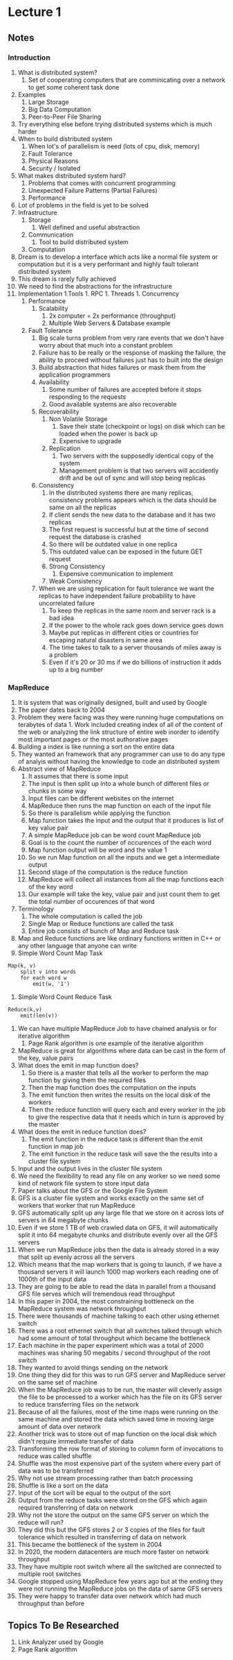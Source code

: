 # Lecture 1 
## Notes
### Introduction
1. What is distributed system?
    1. Set of cooperating computers that are comminicating over a network to get some coherent task done
1. Examples
    1. Large Storage
    1. Big Data Computation
    1. Peer-to-Peer File Sharing 
1. Try everything else before trying distributed systems which is much harder
1. When to build distributed system 
    1. When lot's of parallelism is need (lots of cpu, disk, memory)
    1. Fault Tolerance
    1. Physical Reasons
    1. Security / Isolated 
1. What makes distributed system hard?
    1. Problems that comes with concurrent programming 
    1. Unexpected Failure Patterns (Partial Failures)
    1. Performance
1. Lot of problems in the field is yet to be solved
1. Infrastructure 
    1. Storage
        1. Well defined and useful abstraction
    1. Communication
        1. Tool to build distributed system
    1. Computation 
1. Dream is to develop a interface which acts like a normal file system or computation but it is a very performant and highly fault tolerant distributed system 
1. This dream is rarely fully achieved
1. We need to find the abstractions for the infrastructure 
1. Implementation 
    1.Tools
        1. RPC
        1. Threads
        1. Concurrency
    1. Performance
        1. Scalability
            1. 2x computer = 2x performance (throughput)
            1. Multiple Web Servers & Database example  
    1. Fault Tolerance
        1. Big scale turns problem from very rare events that we don't have worry about that much into a constant problem
        1. Failure has to be really or the response of masking the failure, the ability to proceed without failures just has to built into the design
        1. Build abstraction that hides failures or mask them from the application programmers
        1. Availability
            1. Some number of failures are accepted before it stops responding to the requests
            1. Good available systems are also recoverable 
        1. Recoverability
            1. Non Volatile Storage
                1. Save their state (checkpoint or logs) on disk which can be loaded when the power is back up
                1. Expensive to upgrade
            1. Replication
                1. Two servers with the supposedly identical copy of the system
                1. Management problem is that two servers will accidently drift and be out of sync and will stop being replicas
        1. Consistency 
            1. In the distributed systems there are many replicas, consistency problems appears which is the data should be same on all the replicas 
            1. If client sends the new data to the database and it has two replicas
            1. The first request is successful but at the time of second request the database is crashed 
            1. So there will be outdated value in one replica 
            1. This outdated value can be exposed in the future GET request
            1. Strong Consistency
                1. Expensive communication to implement
            1. Weak Consistency
        1. When we are using replication for fault tolerance we want the replicas to have independent failure probability to have uncorrelated failure
            1. To keep the replicas in the same room and server rack is a bad idea 
            1. If the power to the whole rack goes down service goes down 
            1. Maybe put replicas in different cities or countries for escaping natural disasters in same area
            1. The time takes to talk to a server thousands of miles away is a problem 
            1. Even if it's 20 or 30 ms if we do billions of instruction it adds up to a big number 

### MapReduce 
1. It is system that was originally designed, built and used by Google
1. The paper dates back to 2004
1. Problem they were facing was they were running huge computations on terabytes of data 1. Work included creating index of all of the content of the web or analyzing the link structure of entire web inorder to identify most important pages or the most authorative pages 
1. Building a index is like running a sort on the entire data 
1. They wanted an framework that any programmer can use to do any type of analyis without having the knowledge to code an distributed system   
1. Abstract view of MapReduce 
    1. It assumes that there is some input
    1. The input is then split up into a whole bunch of different files or chunks in some way
    1. Input files can be different websites on the internet
    1. MapReduce then runs the map function on each of the input file
    1. So there is parallelism while applying the function 
    1. Map function takes the input and the output that it produces is list of key value pair 
    1. A simple MapReduce job can be word count MapReduce job 
    1. Goal is to the count the number of occurences of the each word 
    1. Map function output will be word and the value 1
    1. So we run Map function on all the inputs and we get a intermediate output 
    1. Second stage of the computation is the reduce function 
    1. MapReduce will collect all instances from all the map functions each of the key word 
    1. Our example will take the key, value pair and just count them to get the total number of occurences of that word
1. Terminology
    1. The whole computation is called the job 
    1. Single Map or Reduce functions are called the task
    1. Entire job consists of bunch of Map and Reduce task
1. Map and Reduce functions are like ordinary functions written in C++ or any other language that anyone can write
1. Simple Word Count Map Task
```
Map(k, v)
    split v into words
    for each word w
        emit(w, '1')
```
1. Simple Word Count Reduce Task
```
Reduce(k,v)
    emit(len(v))
```
1. We can have multiple MapReduce Job to have chained analysis or for iterative algorithm
    1. Page Rank algorithm is one example of the iterative algorithm
1. MapReduce is great for algorithms where data can be cast in the form of the key, value pairs 
1. What does the emit in map function does?
    1. So there is a master that tells all the worker to perform the map function by giving them the required files 
    1. Then the map function does the computation on the inputs
    1. The emit function then writes the results on the local disk of the workers 
    1. Then the reduce function will query each and every worker in the job to give the respective data that it needs which in turn is approved by the master 
1. What does the emit in reduce function does?
    1. The emit function in the reduce task is different than the emit function in map job
    1. The emit function in the reduce task will save the the results into a cluster file system 
1. Input and the output lives in the cluster file system 
1. We need the flexibility to read any file on any worker so we need some kind of network file system to store input data 
1. Paper talks about the GFS or the Google File System 
1. GFS is a cluster file system and works exactly on the same set of workers that worker that run MapReduce 
1. GFS automatically split up any large file that we store on it across lots of servers in 64 megabyte chunks 
1. Even if we store 1 TB of web crawled data on GFS, it will automatically split it into 64 megabyte chunks and distribute evenly over all the GFS servers
1. When we run MapReduce jobs then the data is already stored in a way that split up evenly across all the servers 
1. Which means that the map workers that is going to launch, if we have a thousand servers it will launch 1000 map workers each reading one of 1000th of the input data 
1. They are going to be able to read the data in parallel from a thousand GFS file serves which will tremendous read throughput 
1. In this paper in 2004, the most constraining bottleneck on the MapReduce system was network throughput 
1. There were thousands of machine talking to each other using ethernet switch 
1. There was a root ethernet switch that all switches talked through which had some amount of total throughput which became the bottleneck
1. Each machine in the paper experiment which was a total of 2000 machines was sharing 50 megabits / second throughput of the root switch 
1. They wanted to avoid things sending on the network
1. One thing they did for this was to run GFS server and MapReduce server on the same set of machine 
1. When the MapReduce job was to be run, the master will cleverly assign the file to be processed to a worker which has the file on its GFS server to reduce transferring files on the network 
1. Because of all the failures, most of the time maps were running on the same machine and stored the data which saved time in moving large amount of data over network
1. Another trick was to store out of map function on the local disk which didn't require immediate transfer of data
1. Transforming the row format of storing to column form of invocations to reduce was called shuffle 
1. Shuffle was the most expensive part of the system where every part of data was to be transferred 
1. Why not use stream processing rather than batch processing 
1. Shuffle is like a sort on the data
1. Input of the sort will be equal to the output of the sort 
1. Output from the reduce tasks were stored on the GFS which again required transferring of data on network 
1. Why not the store the output on the same GFS server on which the reduce will run?
1. They did this but the GFS stores 2 or 3 copies of the files for fault tolerance which resulted in transferring of data on network
1. This became the bottleneck of the system in 2004 
1. In 2020, the modern datacenters are much more faster on network throughput
1. They have multiple root switch where all the switched are connected to multiple root switches
1. Google stopped using MapReduce few years ago but at the ending they were not running the MapReduce jobs on the data of same GFS servers
1. They were happy to transfer data over network which had much throughput than before 


## Topics To Be Researched
1. Link Analyzer used by Google 
1. Page Rank algorithm